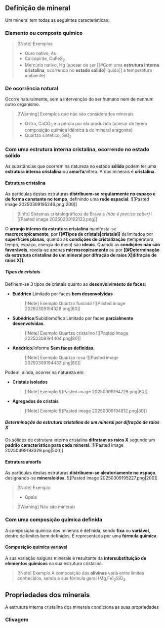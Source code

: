 ## Definição de mineral
Um mineral tem todas as seguintes características:
### **Elemento** ou composto químico
>[!Note] Exemplos
>- Ouro nativo, Au
>- Calcopirite, CuFeS$_2$
>- Mercúrio nativo, Hg (apesar de ser [[#Com uma **estrutura interna cristalina**, ocorrendo no **estado sólido**|líquido]] à temperatura ambiente)
### De ocorrência **natural**
Ocorre naturalmente, sem a intervenção do ser humano nem de nenhum outro organismo.
>[!Warning] Exemplos que não são considerados minerais
>- Ostra, CaCO$_3$ e a pérola por ela produzida (apesar de terem composição química idêntica à do mineral aragonite)
>- Quartzo sintético, SiO$_2$
### Com uma **estrutura interna cristalina**, ocorrendo no **estado sólido**
As substâncias que ocorrem na natureza no estado **sólido** podem ter uma **estrutura interna** **cristalina** ou **amorfa**/vítrea. A dos minerais é **cristalina**.
#### Estrutura cristalina
As partículas destas estruturas **distribuem-se regularmente no espaço e de forma constante no tempo**, definindo uma **rede espacial**.
![[Pasted image 20250309195246.png|200]]
>[!Info] Sistemas cristalográficos de Bravais *(não é preciso saber)*
>![[Pasted image 20250309192133.png]]

O **arranjo interno da estrutura cristalina** manifesta-se **macroscopicamente**, por **[[#Tipos de cristais|cristais]]** delimitados por **superfícies planas**, quando as **condições de cristalização** (temperatura, tempo, espaço, energia do meio) são **ideais**.
Quando as **condições não são favoráveis**, revela-se apenas **microscopicamente** ou por **[[#Determinação da estrutura cristalina de um mineral por difração de raios X|difração de raios X]]**.
##### Tipos de cristais
Definem-se 3 tipos de cristais quanto ao **desenvolvimento de faces**:
- **Euédrico**
  Limitado por faces **bem desenvolvidas**
  >[!Note] Exemplo
  >Quartzo fumado
  >![[Pasted image 20250309194328.png|80]]
- **Subédrico**/Subidiomófico
  Limitado por faces **parcialmente desenvolvidas**.
  >[!Note] Exemplo
  >Quartzo cristalino
  >![[Pasted image 20250309194404.png|80]]
- **Anédrico**/Informe
  **Sem faces definidas**.
  >[!Note] Exemplo
  >Quartzo rosa
  >![[Pasted image 20250309194433.png|80]]

Podem, ainda, ocorrer na natureza em:
- **Cristais isolados**
  >[!Note] Exemplo
  >![[Pasted image 20250309194728.png|80]]
- **Agregados de cristais**
  >[!Note] Exemplo
  >![[Pasted image 20250309194812.png|80]]
##### Determinação da estrutura cristalina de um mineral por difração de raios X
Os sólidos de estrutura interna cristalina **difratam os raios X** segundo um **padrão característico para cada mineral**.
![[Pasted image 20250309193329.png|500]]
#### Estrutura amorfa
As partículas destas estruturas **distribuem-se aleatoriamente no espaço**, designando-se **mineraloides**.
![[Pasted image 20250309195227.png|200]]
>[!Note] Exemplo
>- Opala

>[!Warning] Não são minerais
### Com uma **composição química definida**
A composição química dos minerais é definida, sendo **fixa** ou **variável**, dentro de limites bem definidos.
É representada por uma **fórmula química**.
#### Composição química variável
A sua variação nalguns minerais é resultante da **intersubstituição de elementos químicos** na sua estrutura cristalina.
>[!Note] Exemplo
>A composição das **olivinas** varia entre limites conhecidos, sendo a sua fórmula geral (Mg,Fe)$_2$SiO$_4$.

## Propriedades dos minerais
A estrutura interna cristalina dos minerais condiciona as suas propriedades
### Clivagem